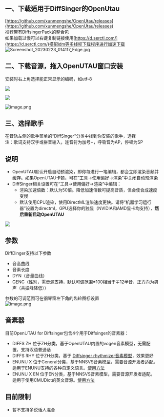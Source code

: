 <a name="bYMBe"></a>
## 一、下载适用于DiffSinger的OpenUtau
[https://github.com/xunmengshe/OpenUtau/releases](https://github.com/xunmengshe/OpenUtau/releases)<br />推荐带有DiffsingerPack的整合包<br />如果加载过慢可以右键复制链接使用[https://d.serctl.com/](https://d.serctl.com/)搭配idm等多线程下载程序进行加速下载<br />![Screenshot_20230223_014117_Edge.jpg](https://cdn.nlark.com/yuque/0/2023/jpeg/34659871/1677087796527-57a56d5a-196b-4517-8dd6-217e887f4cc2.jpeg#averageHue=%23fefefe&clientId=u5c92c280-8bb9-4&from=ui&id=uf71be033&name=Screenshot_20230223_014117_Edge.jpg&originHeight=1064&originWidth=1906&originalType=binary&ratio=2.125&rotation=0&showTitle=false&size=242451&status=done&style=none&taskId=u15c009cd-4a29-4f6e-8e93-afe5561c427&title=)
<a name="FzpzS"></a>
## 二、下载音源，拖入OpenUTAU窗口安装
安装时右上角选择能正常显示的编码，如utf-8

![](https://cdn.nlark.com/yuque/0/2023/png/34659871/1677326124599-416a6011-53a0-4ba0-bd8d-849b80ed042f.png#averageHue=%23f2f2f2&clientId=u50b4645a-ac70-4&from=paste&id=ubccdcfcd&originHeight=819&originWidth=1440&originalType=url&ratio=1.25&rotation=0&showTitle=false&status=done&style=none&taskId=u59b1b5cf-dea9-4765-8566-d34df7220d1&title=)

![](https://cdn.nlark.com/yuque/0/2023/png/34659871/1677326124654-0fbd712e-7793-484b-91e3-bd8bae7c1176.png#averageHue=%23f3f3f3&clientId=u50b4645a-ac70-4&from=paste&id=ud733617c&originHeight=819&originWidth=1440&originalType=url&ratio=1.25&rotation=0&showTitle=false&status=done&style=none&taskId=u5d757955-0bf2-42f0-88cc-6c609192445&title=)

![image.png](https://cdn.nlark.com/yuque/0/2023/png/34659871/1673335397640-e6bf737d-346e-4b51-b593-9e3d3d41213d.png#averageHue=%23f9f9f9&clientId=u6838c9e4-2da8-4&from=paste&height=628&id=TspT2&name=image.png&originHeight=785&originWidth=1440&originalType=binary&ratio=1&rotation=0&showTitle=false&size=78219&status=done&style=none&taskId=ua835f8d0-0dcc-40cd-bf0c-e862ef9ea18&title=&width=1152)
<a name="l8YUN"></a>
## 三、选择歌手
在音轨左侧的歌手菜单的“DiffSinger”分类中找到你安装的歌手，选择<br />注：歌词支持汉字或拼音输入，连音符为加号+，呼吸音为AP，停顿为SP 
<a name="CJBH5"></a>
## 说明

- OpenUTAU默认开启自动预渲染，即你每进行一笔编辑，都会立即渲染音频并缓存。如果OpenUTAU卡顿，可在“工具→使用偏好→渲染”中关闭自动预渲染
- DiffSinger相关设置可在“工具→使用偏好→渲染”中编辑：
   - 渲染加速倍数：默认为50倍。降低加速倍数可提高音质，但会使合成速度变慢
   - 默认使用CPU渲染，使用DirectML渲染速度更快。请将“机器学习运行器”设置为directml，GPU选择你的独显（NVIDIA和AMD显卡均支持），**然后重新启动OpenUTAU**

![](https://cdn.nlark.com/yuque/0/2023/png/34659871/1677088239934-9cb238f8-6fba-468f-b118-e513dd48f6da.png#averageHue=%23484745&clientId=u2f319e9d-86e7-4&from=paste&id=u306f7701&originHeight=987&originWidth=786&originalType=url&ratio=2.125&rotation=0&showTitle=false&status=done&style=none&taskId=u87f3a613-6af7-4e82-b1a9-76bfd2f2faa&title=)
<a name="yCt5n"></a>
## 参数
DiffDinger支持以下参数

- 音高曲线
- 音素长度
- DYN（音量曲线）
- GENC（性别，需音源支持，默认可调范围±100相当于∓12半音，正方向为男声（共振峰降低））

参数的可调范围可在钢琴窗左下角的齿轮图标设置<br />![image.png](https://cdn.nlark.com/yuque/0/2023/png/34659871/1677088660794-ff4aadfe-5c40-4cc5-88ad-4f738a5ff9d4.png#averageHue=%233e3e3e&clientId=u6a921935-2e49-4&from=paste&height=304&id=u81e95c9a&name=image.png&originHeight=647&originWidth=905&originalType=binary&ratio=2.125&rotation=0&showTitle=false&size=34399&status=done&style=none&taskId=u62b71a6f-4969-4362-b04b-8cde293a160&title=&width=425.88235294117646)
<a name="FB6XA"></a>
## 音素器
目前OpenUTAU for Diffsinger包含4个用于Diffsinger的音素器：

- DIFFS ZH 位于ZH分类，基于OpenUTAU内置的vogen音素模型，无需配置，支持汉语普通话
- DIFFS RHY 位于ZH分类，基于 [Diffsinger rhythmizer音素模型](https://github.com/openvpi/DiffSinger/releases/tag/v1.4.1)，效果更好
- ENUNU X 位于General分类，基于NNSVS音素模型，需要音源开发者适配。适用于ENUNU支持的各种自定义语言。[使用方法](https://github.com/oxygen-dioxide/nnsvs-onnx/wiki/%E4%BD%BF%E7%94%A8%E6%96%B9%E6%B3%95%EF%BC%88%E4%B8%AD%E6%96%87%EF%BC%89)
- ENUNU X EN 位于EN分类，基于NNSVS音素模型，需要音源开发者适配。适用于使用CMUDict的英文音源。[使用方法](https://github.com/oxygen-dioxide/nnsvs-onnx/wiki/%E4%BD%BF%E7%94%A8%E6%96%B9%E6%B3%95%EF%BC%88%E4%B8%AD%E6%96%87%EF%BC%89)
<a name="ndw9l"></a>
## 目前限制

- 暂不支持多说话人混合
